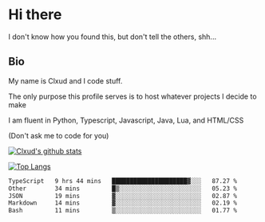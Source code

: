 

# Hi there
I don't know how you found this, but don't tell the others, shh...

## Bio
My name is Clxud and I code stuff.

The only purpose this profile serves is to host whatever projects I decide to make

I am fluent in Python, Typescript, Javascript, Java, Lua, and HTML/CSS



(Don't ask me to code for you)

[![Clxud's github stats](https://github-readme-stats.vercel.app/api?username=cloudwithax&count_private=true&theme=dark&show_icons=true)](https://github.com/anuraghazra/github-readme-stats) 

[![Top Langs](https://github-readme-stats.vercel.app/api/top-langs/?username=cloudwithax&theme=dark)](https://github.com/anuraghazra/github-readme-stats)

<!--START_SECTION:waka-->

```txt
TypeScript   9 hrs 44 mins   █████████████████████▓░░░   87.27 %
Other        34 mins         █▒░░░░░░░░░░░░░░░░░░░░░░░   05.23 %
JSON         19 mins         ▓░░░░░░░░░░░░░░░░░░░░░░░░   02.87 %
Markdown     14 mins         ▓░░░░░░░░░░░░░░░░░░░░░░░░   02.19 %
Bash         11 mins         ▒░░░░░░░░░░░░░░░░░░░░░░░░   01.77 %
```

<!--END_SECTION:waka-->







